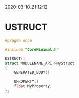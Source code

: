 2020-03-10_21:12:12

# USTRUCT

```c++
#pragma once

#include "CoreMinimal.h"

USTRUCT()
struct MODULENAME_API FMyStruct
{
    GENERATED_BODY()

    UPROPERTY()
    float MyProperty;
};
```